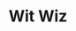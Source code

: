 ---
pid: lle13
title: Wit Wiz
location_transcription: South Philly
coordinates: "[-75.2081354, 39.915023]"
zipcode: '11221'
gen_neighborhood: 
neighborhood: 
outside_phl: 'Brooklyn NY '
age: '32'
age_range: 30-39
instagram: 
image_file_name: lle_13.jpg
proposal_transcription: a giant cheesesteak w/ wiz, fried onions + long hots accompanied
  by a long soda + a stack of napkins
topic: Food,Neighborhoods
topic_summary: 0, 0
type: Other No Form
keywords_other: cheesesteak
credit: JP
image_labels: 
twitter: 
facebook: 
permalink: "/monuments/lle13/"
layout: item-page
---